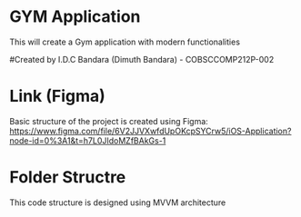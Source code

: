 # GYM Application
This will create a Gym application with modern functionalities

#Created by
I.D.C Bandara (Dimuth Bandara) - COBSCCOMP212P-002

# Link (Figma)
Basic structure of the project is created using Figma:
https://www.figma.com/file/6V2JJVXwfdUpOKcpSYCrw5/iOS-Application?node-id=0%3A1&t=h7L0JIdoMZfBAkGs-1

# Folder Structre
This code structure is designed using MVVM architecture


